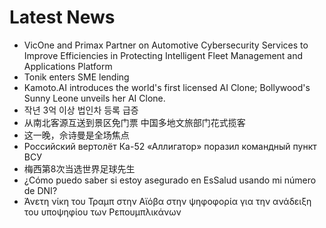 # Latest News
-  VicOne and Primax Partner on Automotive Cybersecurity Services to Improve Efficiencies in Protecting Intelligent Fleet Management and Applications Platform
-  Tonik enters SME lending
-  Kamoto.AI introduces the world's first licensed AI Clone; Bollywood's Sunny Leone unveils her AI Clone.
-  작년 3억 이상 법인차 등록 급증
-  从南北客源互送到景区免门票 中国多地文旅部门花式揽客
-  这一晚，佘诗曼是全场焦点
-  Российский вертолёт Ка-52 «Аллигатор» поразил командный пункт ВСУ
-  梅西第8次当选世界足球先生
-  ¿Cómo puedo saber si estoy asegurado en EsSalud usando mi número de DNI?
-  Άνετη νίκη του Τραμπ στην Αϊόβα στην ψηφοφορία για την ανάδειξη του υποψηφίου των Ρεπουμπλικάνων
